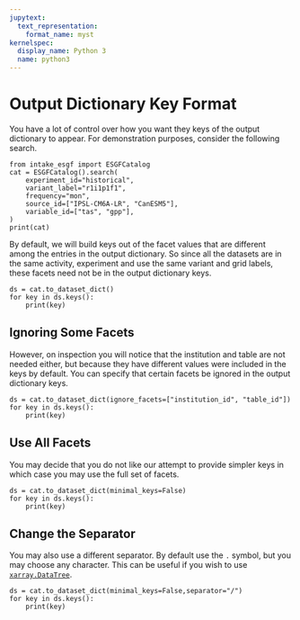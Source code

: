 ```yaml
---
jupytext:
  text_representation:
    format_name: myst
kernelspec:
  display_name: Python 3
  name: python3
---
```


# Output Dictionary Key Format

You have a lot of control over how you want they keys of the output dictionary to appear. For demonstration purposes, consider the following search.

```{code-cell}
from intake_esgf import ESGFCatalog
cat = ESGFCatalog().search(
    experiment_id="historical",
    variant_label="r1i1p1f1",
    frequency="mon",
    source_id=["IPSL-CM6A-LR", "CanESM5"],
    variable_id=["tas", "gpp"],
)
print(cat)
```

By default, we will build keys out of the facet values that are different among the entries in the output dictionary. So since all the datasets are in the same activity, experiment and use the same variant and grid labels, these facets need not be in the output dictionary keys.

```{code-cell}
ds = cat.to_dataset_dict()
for key in ds.keys():
    print(key)
```

## Ignoring Some Facets

However, on inspection you will notice that the institution and table are not needed either, but because they have different values were included in the keys by default. You can specify that certain facets be ignored in the output dictionary keys.

```{code-cell}
ds = cat.to_dataset_dict(ignore_facets=["institution_id", "table_id"])
for key in ds.keys():
    print(key)
```

## Use All Facets

You may decide that you do not like our attempt to provide simpler keys in which case you may use the full set of facets.

```{code-cell}
ds = cat.to_dataset_dict(minimal_keys=False)
for key in ds.keys():
    print(key)
```

## Change the Separator

You may also use a different separator. By default use the `.` symbol, but you may choose any character. This can be useful if you wish to use [`xarray.DataTree`](https://docs.xarray.dev/en/latest/user-guide/data-structures.html#datatree).

```{code-cell}
ds = cat.to_dataset_dict(minimal_keys=False,separator="/")
for key in ds.keys():
    print(key)
```
